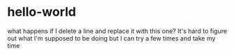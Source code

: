 # hello-world
what happens if I delete a line and replace it with this one?
It's hard to figure out what I'm supposed to be doing
but I can try a few times and take my time

